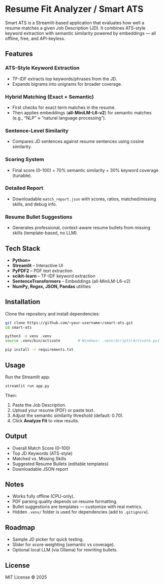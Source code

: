 # Resume Fit Analyzer / Smart ATS

Smart ATS is a Streamlit-based application that evaluates how well a resume matches a given Job Description (JD).
It combines ATS-style keyword extraction with semantic similarity powered by embeddings — all offline, free, and API-keyless.

## Features

### ATS-Style Keyword Extraction
- TF-IDF extracts top keywords/phrases from the JD.
- Expands bigrams into unigrams for broader coverage.

### Hybrid Matching (Exact + Semantic)
- First checks for exact term matches in the resume.
- Then applies embeddings (**all-MiniLM-L6-v2**) for semantic matches (e.g., “NLP” ≈ “natural language processing”).

### Sentence-Level Similarity
- Compares JD sentences against resume sentences using cosine similarity.

### Scoring System
- Final score (0–100) = 70% semantic similarity + 30% keyword coverage (tunable).

### Detailed Report
- Downloadable `match_report.json` with scores, ratios, matched/missing skills, and debug info.

### Resume Bullet Suggestions
- Generates professional, context-aware resume bullets from missing skills (template-based, no LLM).

## Tech Stack

- **Python+**
- **Streamlit** – Interactive UI
- **PyPDF2** – PDF text extraction
- **scikit-learn** – TF-IDF keyword extraction
- **SentenceTransformers** – Embeddings (all-MiniLM-L6-v2)
- **NumPy, Regex, JSON, Pandas** utilities

## Installation

Clone the repository and install dependencies:

```bash
git clone https://github.com/<your-username>/smart-ats.git
cd smart-ats

python3 -m venv .venv
source .venv/bin/activate        # Windows: .venv\Scripts\Activate.ps1

pip install -r requirements.txt
```

## Usage

Run the Streamlit app:

```bash
streamlit run app.py
```

Then:

1. Paste the Job Description.
2. Upload your resume (PDF) or paste text.
3. Adjust the semantic similarity threshold (default: 0.70).
4. Click **Analyze Fit** to view results.

## Output

- Overall Match Score (0–100)
- Top JD Keywords (ATS-style)
- Matched vs. Missing Skills
- Suggested Resume Bullets (editable templates)
- Downloadable JSON report

## Notes

- Works fully offline (CPU-only).
- PDF parsing quality depends on resume formatting.
- Bullet suggestions are templates — customize with real metrics.
- Hidden `.venv/` folder is used for dependencies (add to `.gitignore`).

## Roadmap

- Sample JD picker for quick testing.
- Slider for score weighting (semantic vs coverage).
- Optional local LLM (via Ollama) for rewriting bullets.

## License

MIT License © 2025
